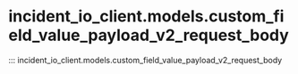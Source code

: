 # incident_io_client.models.custom_field_value_payload_v2_request_body

::: incident_io_client.models.custom_field_value_payload_v2_request_body
